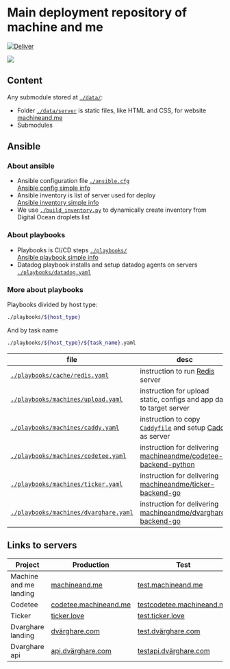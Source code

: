 # Main deployment repository of machine and me

[![Deliver](https://github.com/machineandme/machineand.me/workflows/Deliver/badge.svg)](https://github.com/machineandme/machineand.me/actions)


![](http://machineand.me/m1.png)


## Content

Any submodule stored at [`./data/`](https://github.com/machineandme/machineand.me/tree/master/data):

+ Folder [`./data/server`](https://github.com/machineandme/machineand.me/tree/master/data/server) is static files, like HTML and CSS, for website [machineand.me](https://machineand.me)
+ Submodules

## Ansible

### About ansible

+ Ansible configuration file [`./ansible.cfg`](https://github.com/machineandme/machineand.me/tree/master/ansible.cfg)  
    [Ansible config simple info](https://docs.ansible.com/ansible/2.9/installation_guide/intro_configuration.html#configuration-file)
+ Ansible inventory is list of server used for deploy  
    [Ansible inventory simple info](https://docs.ansible.com/ansible/2.9/network/getting_started/first_inventory.html)
+ We use [`./build_inventory.py`](https://github.com/machineandme/machineand.me/tree/master/build_inventory.py) to dynamically create inventory from Digital Ocean droplets list

### About playbooks

+ Playbooks is CI/CD steps [`./playbooks/`](https://github.com/machineandme/machineand.me/tree/master/playbooks)  
    [Ansible playbook simple info](https://docs.ansible.com/ansible/2.9/user_guide/playbooks.html)
+ Datadog playbook installs and setup datadog agents on servers [`./playbooks/datadog.yaml`](https://github.com/machineandme/machineand.me/tree/master/playbooks/datadog.yaml)

### More about playbooks

Playbooks divided by host type:
```bash
./playbooks/${host_type}
```
And by task name
```bash
./playbooks/${host_type}/${task_name}.yaml
```
| file | desc |
|---|---|
|[`./playbooks/cache/redis.yaml`](https://github.com/machineandme/machineand.me/blob/master/playbooks/cache/redis.yaml) | instruction to run [Redis](http://redis.io) server |
|[`./playbooks/machines/upload.yaml`](https://github.com/machineandme/machineand.me/tree/master/playbooks/machines/upload.yaml) | instruction for upload static, configs and app data to target server|
|[`./playbooks/machines/caddy.yaml`](https://github.com/machineandme/machineand.me/tree/master/playbooks/machines/caddy.yaml) | instruction to copy [`Caddyfile`](https://github.com/machineandme/machineand.me/blob/master/data/server/Caddyfile) and setup [Caddy](http://caddyserver.com) as server|
|[`./playbooks/machines/codetee.yaml`](https://github.com/machineandme/machineand.me/tree/master/playbooks/machines/codetee.yaml) | instruction for delivering [machineandme/codetee-backend-python](https://github.com/machineandme/codetee-backend-python)|
|[`./playbooks/machines/ticker.yaml`](https://github.com/machineandme/machineand.me/tree/master/playbooks/machines/ticker.yaml) |  instruction for delivering [machineandme/ticker-backend-go](https://github.com/machineandme/ticker-backend-go)|
|[`./playbooks/machines/dvarghare.yaml`](https://github.com/machineandme/machineand.me/tree/master/playbooks/machines/dvarghare.yaml) |  instruction for delivering [machineandme/dvarghare-backend-go](https://github.com/machineandme/dvarghare-backend-go)


## Links to servers

| Project | Production | Test |
|-|-|-|
| Machine and me landing | [machineand.me](https://machineand.me) | [test.machineand.me](https://test.machineand.me) |
| Codetee | [codetee.machineand.me](https://codetee.machineand.me) | [testcodetee.machineand.me](https://testcodetee.machineand.me) |
| Ticker | [ticker.love](https://ticker.love) | [test.ticker.love](https://test.ticker.love) |
| Dvarghare landing | [dvärghare.com](https://dvärghare.com) | [test.dvärghare.com](https://test.dvärghare.com) |
| Dvarghare api | [api.dvärghare.com](https://api.dvärghare.com) | [testapi.dvärghare.com](https://testapi.dvärghare.com) |